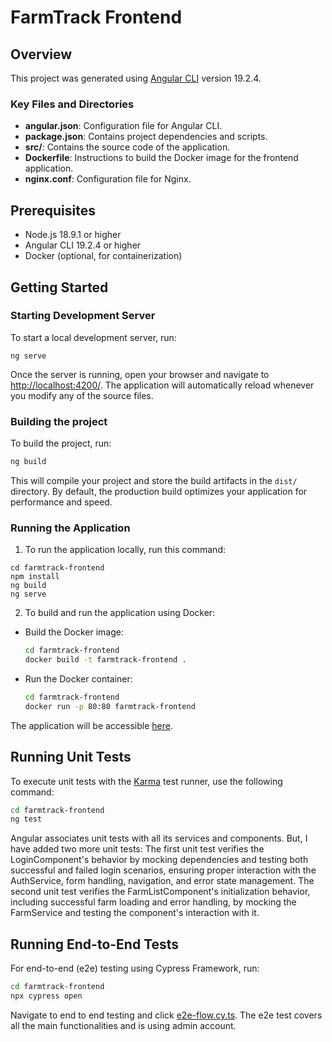 # FarmTrack Frontend

## Overview

This project was generated using [Angular CLI](https://github.com/angular/angular-cli) version 19.2.4.

### Key Files and Directories

- **angular.json**: Configuration file for Angular CLI.
- **package.json**: Contains project dependencies and scripts.
- **src/**: Contains the source code of the application.
- **Dockerfile**: Instructions to build the Docker image for the frontend application.
- **nginx.conf**: Configuration file for Nginx.

## Prerequisites

- Node.js 18.9.1 or higher
- Angular CLI 19.2.4 or higher
- Docker (optional, for containerization)

## Getting Started

### Starting Development Server

To start a local development server, run:

```
ng serve
```

Once the server is running, open your browser and navigate to [http://localhost:4200/](http://localhost:4200/). The application will automatically reload whenever you modify any of the source files.

### Building the project

To build the project, run:

```bash
ng build
```

This will compile your project and store the build artifacts in the `dist/` directory. By default, the production build optimizes your application for performance and speed.

### Running the Application

1. To run the application locally, run this command:

```
cd farmtrack-frontend
npm install
ng build
ng serve
```

2. To build and run the application using Docker:

- Build the Docker image:

  ```bash
  cd farmtrack-frontend
  docker build -t farmtrack-frontend .
  ```

- Run the Docker container:

  ```bash
  cd farmtrack-frontend
  docker run -p 80:80 farmtrack-frontend
  ```

The application will be accessible [here](http://localhost:80).

## Running Unit Tests

To execute unit tests with the [Karma](https://karma-runner.github.io) test runner, use the following command:

```bash
cd farmtrack-frontend
ng test
```

Angular associates unit tests with all its services and components. But, I have added two more unit tests: The first unit test verifies the LoginComponent's behavior by mocking dependencies and testing both successful and failed login scenarios, ensuring proper interaction with the AuthService, form handling, navigation, and error state management. The second unit test verifies the FarmListComponent's initialization behavior, including successful farm loading and error handling, by mocking the FarmService and testing the component's interaction with it.

## Running End-to-End Tests

For end-to-end (e2e) testing using Cypress Framework, run:

```bash
cd farmtrack-frontend
npx cypress open
```

Navigate to end to end testing and click [e2e-flow.cy.ts](./cypress/e2e/e2e-flow.cy.ts). The e2e test covers all the main functionalities and is using admin account.

